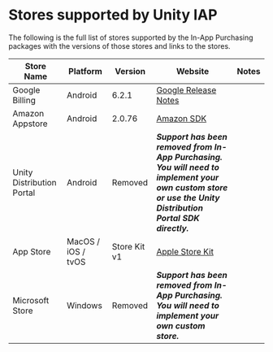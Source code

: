 Stores supported by Unity IAP
===============

The following is the full list of stores supported by the In-App Purchasing packages with the versions of those stores and links to the stores.

|Store Name|Platform|Version|Website|Notes|
|---|---|--|---|---|
|Google Billing|Android| 6.2.1|[Google Release Notes](https://developer.android.com/google/play/billing/release-notes)||
|Amazon Appstore|Android|2.0.76|[Amazon SDK](https://developer.amazon.com/docs/in-app-purchasing/iap-get-started.html#download-the-iap-sdk)||
|Unity Distribution Portal|Android|Removed|**_Support has been removed from In-App Purchasing. You will need to implement your own custom store or use the Unity Distribution Portal SDK directly._**|
|App Store|MacOS / iOS / tvOS|Store Kit v1|[Apple Store Kit](https://developer.apple.com/documentation/storekit)||
|Microsoft Store|Windows|Removed|**_Support has been removed from In-App Purchasing. You will need to implement your own custom store._**|
